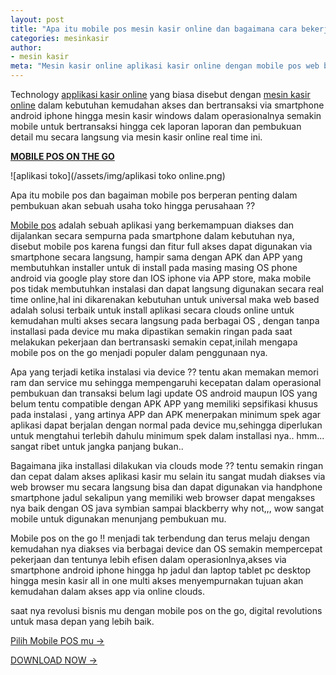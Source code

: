 ```yaml
---
layout: post
title: "Apa itu mobile pos mesin kasir online dan bagaimana cara bekerja nya ??"
categories: mesinkasir
author:
- mesin kasir
meta: "Mesin kasir online aplikasi kasir online dengan mobile pos web based technology"
---
```

Technology [applikasi kasir online](/mesinkasir/2020/04/03/mobile.html) yang biasa disebut dengan [mesin kasir online](/mesinkasir/2020/04/03/mobile.html) dalam kebutuhan kemudahan akses dan bertransaksi via smartphone android iphone hingga mesin kasir windows dalam operasionalnya semakin mobile untuk bertransaksi hingga cek laporan laporan dan pembukuan detail mu secara langsung via mesin kasir online real time ini. 


**[MOBILE POS ON THE GO](/mesinkasir/2020/04/03/mobile.html)**

 ![aplikasi toko](/assets/img/aplikasi toko online.png)

Apa itu mobile pos dan bagaiman mobile pos berperan penting dalam pembukuan akan sebuah usaha toko hingga perusahaan ??

[Mobile pos](/mesinkasir/2020/04/03/mobile.html) adalah sebuah aplikasi yang berkemampuan diakses dan dijalankan secara sempurna pada smartphone dalam kebutuhan nya, disebut mobile pos karena fungsi dan fitur full akses dapat digunakan via smartphone secara langsung, hampir sama dengan APK dan APP yang membutuhkan installer untuk di install pada masing masing OS phone android via google play store dan IOS iphone via APP store, maka mobile pos tidak membutuhkan instalasi dan dapat langsung digunakan secara real time online,hal ini dikarenakan kebutuhan untuk universal maka web based adalah solusi terbaik untuk install aplikasi secara clouds online untuk kemudahan multi akses secara langsung pada berbagai OS , dengan tanpa installasi pada device mu maka dipastikan semakin ringan pada saat melakukan pekerjaan dan bertransaski semakin cepat,inilah mengapa mobile pos on the go menjadi populer dalam penggunaan nya.

Apa yang terjadi ketika instalasi via device ?? tentu akan memakan memori ram dan service mu sehingga mempengaruhi kecepatan dalam operasional pembukuan dan transaksi belum lagi update OS android maupun IOS yang belum tentu compatible dengan APK APP yang memiliki sepsifikasi khusus pada instalasi , yang artinya APP dan APK menerpakan minimum spek agar aplikasi dapat berjalan dengan normal pada device mu,sehingga diperlukan untuk mengtahui terlebih dahulu minimum spek dalam installasi nya.. hmm... sangat ribet untuk jangka panjang bukan..

Bagaimana jika installasi dilakukan via clouds mode ?? tentu semakin ringan dan cepat dalam akses aplikasi kasir mu selain itu sangat mudah diakses via web browser mu secara langsung bisa dan dapat digunakan via handphone smartphone jadul sekalipun yang memiliki web browser dapat mengakses nya baik dengan OS java symbian sampai blackberry why not,,, wow sangat mobile untuk digunakan menunjang pembukuan mu.

Mobile pos on the go !! menjadi tak terbendung dan terus melaju dengan kemudahan nya diakses via berbagai device dan OS semakin mempercepat pekerjaan dan tentunya lebih efisen dalam operasionlnya,akses via smartphone android iphone hingga hp jadul dan laptop tablet pc desktop hingga mesin kasir all in one multi akses menyempurnakan tujuan akan kemudahan dalam akses app via online clouds.

saat nya revolusi bisnis mu dengan mobile pos on the go, digital revolutions untuk masa depan yang lebih baik.

[Pilih Mobile POS mu →](/app)





[DOWNLOAD NOW →](https://mesinkasir.github.io/e-catalog/Mobile%20POS%20on%20the%20Go.pdf)